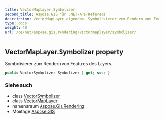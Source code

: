 ```yaml
---
title: VectorMapLayer.Symbolizer
second_title: Aspose.GIS für .NET-API-Referenz
description: VectorMapLayer eigendom. Symbolisierer zum Rendern von Features des Layers.
type: docs
weight: 40
url: /de/net/aspose.gis.rendering/vectormaplayer/symbolizer/
---
```

## VectorMapLayer.Symbolizer property

Symbolisierer zum Rendern von Features des Layers.

```csharp
public VectorSymbolizer Symbolizer { get; set; }
```

### Siehe auch

* class [VectorSymbolizer](../../../aspose.gis.rendering.symbolizers/vectorsymbolizer/)
* class [VectorMapLayer](../)
* namensraum [Aspose.Gis.Rendering](../../vectormaplayer/)
* Montage [Aspose.GIS](../../../)


